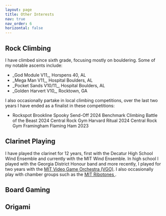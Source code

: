 ```yaml
---
layout: page
title: Other Interests
nav: true
nav_order: 6
horizontal: false
---
```

<!-- _pages/other_interests.md -->

<h2>Rock Climbing</h2>
I have climbed since sixth grade, focusing mostly on bouldering. Some of my notable ascents include:

<ul>
  <li>_God Module V11_, Horspens 40, AL</li>
  <li>_Mega Man V11_, Hospital Boulders, AL</li>
  <li>_Pocket Sands V10/11_, Hospital Boulders, AL</li>
  <li>_Golden Harvert V10_, Rocktown, GA</li>
</ul>

I also occasionally partake in local climbing competitions, over the last two years I have ended as a finalist in these competitions:

<ul>
  <li>Rockspot Brookline Spooky Send-Off 2024</i1>
  <i1>Benchmark Climbing Battle of the Beast 2024</i1>
  <i1>Central Rock Gym Harvard Ritual 2024</i1>
  <i1>Central Rock Gym Framingham Flaming Ham 2023</i1>
</ul>

<h2>Clarinet Playing</h2>
I have played the clarinet for 12 years, first with the Decatur High School Wind Ensemble and currently with the MIT Wind Ensemble. In high school I played with the Georgia District Honour band and more recently, I played for two years with the <a href="https://www.youtube.com/channel/UCVtU0-ALytaxlR68Tv8xZ2g">MIT Video Game Orchestra (VGO)</a>. I also occasionally play with chamber groups such as the  <a href="https://ribotones.mit.edu/">MIT Ribotones </a>.

<h2>Board Gaming</h2>

<h2>Origami</h2>
